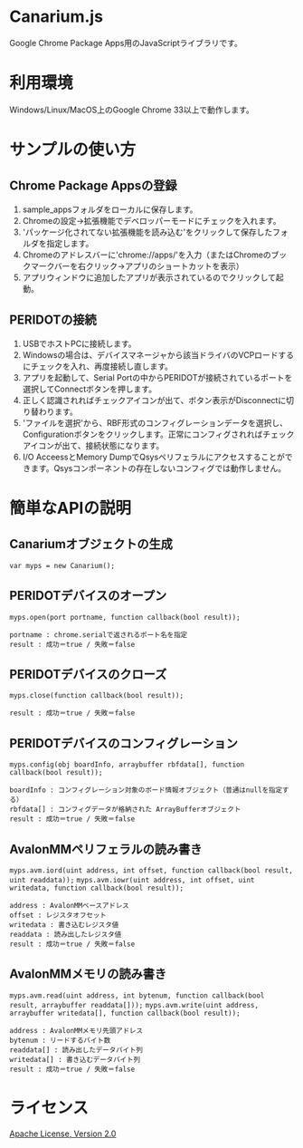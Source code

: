 Canarium.js
==============
Google Chrome Package Apps用のJavaScriptライブラリです。  


利用環境
========
Windows/Linux/MacOS上のGoogle Chrome 33以上で動作します。  


サンプルの使い方
================

Chrome Package Appsの登録
-------------------------
1. sample_appsフォルダをローカルに保存します。
2. Chromeの設定→拡張機能でデベロッパーモードにチェックを入れます。
3. 'パッケージ化されてない拡張機能を読み込む'をクリックして保存したフォルダを指定します。
4. Chromeのアドレスバーに'chrome://apps/'を入力（またはChromeのブックマークバーを右クリック→アプリのショートカットを表示）
5. アプリウィンドウに追加したアプリが表示されているのでクリックして起動。

PERIDOTの接続
-------------
1. USBでホストPCに接続します。
2. Windowsの場合は、デバイスマネージャから該当ドライバのVCPロードするにチェックを入れ、再度接続し直します。
3. アプリを起動して、Serial Portの中からPERIDOTが接続されているポートを選択してConnectボタンを押します。
4. 正しく認識されればチェックアイコンが出て、ボタン表示がDisconnectに切り替わります。
5. 'ファイルを選択'から、RBF形式のコンフィグレーションデータを選択し、Configurationボタンをクリックします。正常にコンフィグされればチェックアイコンが出て、接続状態になります。
6. I/O AcceessとMemory DumpでQsysペリフェラルにアクセスすることができます。Qsysコンポーネントの存在しないコンフィグでは動作しません。


簡単なAPIの説明
===============

Canariumオブジェクトの生成
-----------------------------
`var myps = new Canarium();`


PERIDOTデバイスのオープン
-----------------------------
`myps.open(port portname, function callback(bool result));`

    portname : chrome.serialで返されるポート名を指定
    result : 成功＝true / 失敗＝false


PERIDOTデバイスのクローズ
-----------------------------
`myps.close(function callback(bool result));`

    result : 成功＝true / 失敗＝false


PERIDOTデバイスのコンフィグレーション
-----------------------------------------
`myps.config(obj boardInfo, arraybuffer rbfdata[], function callback(bool result));`

    boardInfo : コンフィグレーション対象のボード情報オブジェクト（普通はnullを指定する）
    rbfdata[] : コンフィグデータが格納された ArrayBufferオブジェクト
    result : 成功＝true / 失敗＝false


AvalonMMペリフェラルの読み書き
------------------------------
`myps.avm.iord(uint address, int offset, function callback(bool result, uint readdata));`
`myps.avm.iowr(uint address, int offset, uint writedata, function callback(bool result));`

    address : AvalonMMベースアドレス
    offset : レジスタオフセット
    writedata : 書き込むレジスタ値
    readdata : 読み出したレジスタ値
    result : 成功＝true / 失敗＝false


AvalonMMメモリの読み書き
------------------------
`myps.avm.read(uint address, int bytenum, function callback(bool result, arraybuffer readdata[]));`
`myps.avm.write(uint address, arraybuffer writedata[], function callback(bool result));`

    address : AvalonMMメモリ先頭アドレス
    bytenum : リードするバイト数
    readdata[] : 読み出したデータバイト列
    writedata[] : 書き込むデータバイト列
    result : 成功＝true / 失敗＝false


ライセンス
==========

[Apache License, Version 2.0](http://www.apache.org/licenses/LICENSE-2.0)
